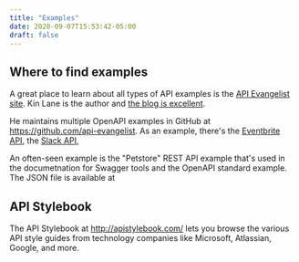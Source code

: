 ```yaml
---
title: "Examples"
date: 2020-09-07T15:53:42-05:00
draft: false
---
```


## Where to find examples 

A great place to learn about all types of API examples is the [API Evangelist site](https://apievangelist.com). Kin Lane is the author and [the blog is excellent](https://apievangelist.com/blog/). 

He maintains multiple OpenAPI examples in GitHub at https://github.com/api-evangelist. As an example, there's the [Eventbrite API](https://github.com/api-evangelist/eventbrite), the [Slack API](https://github.com/api-evangelist/slack), 


An often-seen example is the "Petstore" REST API example that's used in the documetnation for Swagger tools and the OpenAPI standard example. The JSON file is available at 

## API Stylebook

The API Stylebook at http://apistylebook.com/ lets you browse the various API style guides from technology companies like Microsoft, Atlassian, Google, and more. 

